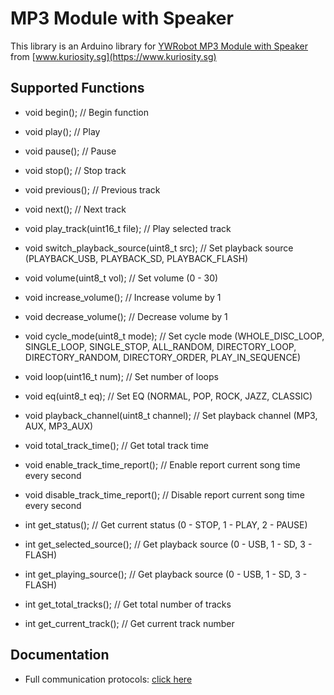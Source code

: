 # MP3 Module with Speaker

This library is an Arduino library for [YWRobot MP3 Module with Speaker](https://www.kuriosity.sg/mp3-module-with-speaker/) from [www.kuriosity.sg](https://www.kuriosity.sg)

## Supported Functions
- void begin();								// Begin function
- void play();								// Play
- void pause();								// Pause
- void stop();								// Stop track
- void previous();							// Previous track
- void next();								// Next track
- void play_track(uint16_t file);				// Play selected track
- void switch_playback_source(uint8_t src);	// Set playback source (PLAYBACK_USB, PLAYBACK_SD, PLAYBACK_FLASH)
- void volume(uint8_t vol);					// Set volume (0 - 30)
- void increase_volume();						// Increase volume by 1
- void decrease_volume();						// Decrease volume by 1
- void cycle_mode(uint8_t mode);				// Set cycle mode (WHOLE_DISC_LOOP, SINGLE_LOOP, SINGLE_STOP, ALL_RANDOM, DIRECTORY_LOOP, DIRECTORY_RANDOM, DIRECTORY_ORDER, PLAY_IN_SEQUENCE)
- void loop(uint16_t num);					// Set number of loops
- void eq(uint8_t eq);						// Set EQ (NORMAL, POP, ROCK, JAZZ, CLASSIC)
- void playback_channel(uint8_t channel);		// Set playback channel (MP3, AUX, MP3_AUX)
- void total_track_time();					// Get total track time 
- void enable_track_time_report();			// Enable report current song time every second
- void disable_track_time_report();			// Disable report current song time every second

- int get_status();							// Get current status (0 - STOP, 1 - PLAY, 2 - PAUSE)
- int get_selected_source();					// Get playback source (0 - USB, 1 - SD, 3 - FLASH)
- int get_playing_source();					// Get playback source (0 - USB, 1 - SD, 3 - FLASH)
- int get_total_tracks();						// Get total number of tracks
- int get_current_track();					// Get current track number

## Documentation
- Full communication protocols: [click here](https://drive.google.com/file/d/1tZgPU4mpxgcl07vuilEHErAAI4f8cuj3/view?usp=sharing)
